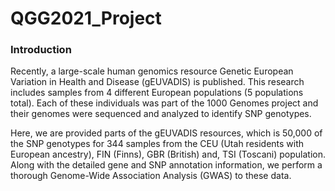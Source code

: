 # QGG2021_Project

### Introduction

Recently, a large-scale human genomics resource Genetic European Variation in Health and Disease (gEUVADIS) is published. This research includes samples from 4 different European populations (5 populations total). Each of these individuals was part of the 1000 Genomes project and their genomes were sequenced and analyzed to identify SNP genotypes.

Here, we are provided parts of the gEUVADIS resources, which is 50,000 of the SNP genotypes for 344 samples from the CEU (Utah residents with European ancestry), FIN (Finns), GBR (British) and, TSI (Toscani) population. Along with the detailed gene and SNP annotation information, we perform a thorough Genome-Wide Association Analysis (GWAS) to these data.
